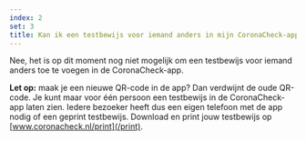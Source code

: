 ```yaml
---
index: 2
set: 3
title: Kan ik een testbewijs voor iemand anders in mijn CoronaCheck-app toevoegen?
---
```

Nee, het is op dit moment nog niet mogelijk om een testbewijs voor iemand anders toe te voegen in de CoronaCheck-app. 

**Let op:** maak je een nieuwe QR-code in de app? Dan verdwijnt de oude QR-code. Je kunt maar voor één persoon een testbewijs in de CoronaCheck-app laten zien. Iedere bezoeker heeft dus een eigen telefoon met de app nodig of een geprint testbewijs. Download en print jouw testbewijs op [www.coronacheck.nl/print](/print).
